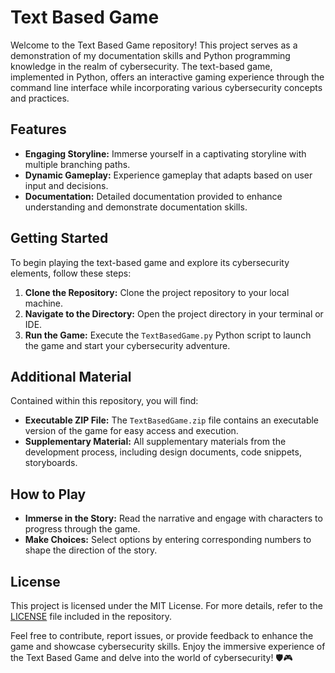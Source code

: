 # Text Based Game

Welcome to the Text Based Game repository! This project serves as a demonstration of my documentation skills and Python programming knowledge in the realm of cybersecurity. The text-based game, implemented in Python, offers an interactive gaming experience through the command line interface while incorporating various cybersecurity concepts and practices.

## Features
- **Engaging Storyline:** Immerse yourself in a captivating storyline with multiple branching paths.
- **Dynamic Gameplay:** Experience gameplay that adapts based on user input and decisions.
- **Documentation:** Detailed documentation provided to enhance understanding and demonstrate documentation skills.

## Getting Started
To begin playing the text-based game and explore its cybersecurity elements, follow these steps:
1. **Clone the Repository:** Clone the project repository to your local machine.
2. **Navigate to the Directory:** Open the project directory in your terminal or IDE.
3. **Run the Game:** Execute the `TextBasedGame.py` Python script to launch the game and start your cybersecurity adventure.

## Additional Material
Contained within this repository, you will find:
- **Executable ZIP File:** The `TextBasedGame.zip` file contains an executable version of the game for easy access and execution.
- **Supplementary Material:** All supplementary materials from the development process, including design documents, code snippets, storyboards.

## How to Play
- **Immerse in the Story:** Read the narrative and engage with characters to progress through the game.
- **Make Choices:** Select options by entering corresponding numbers to shape the direction of the story.

## License
This project is licensed under the MIT License. For more details, refer to the [LICENSE](LICENSE) file included in the repository.

Feel free to contribute, report issues, or provide feedback to enhance the game and showcase cybersecurity skills. Enjoy the immersive experience of the Text Based Game and delve into the world of cybersecurity! 🛡️🎮
